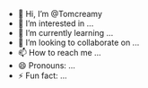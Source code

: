 - 👋 Hi, I’m @Tomcreamy
- 👀 I’m interested in ...
- 🌱 I’m currently learning ...
- 💞️ I’m looking to collaborate on ...
- 📫 How to reach me ...
- 😄 Pronouns: ...
- ⚡ Fun fact: ...

<!---
Tomcreamy/Tomcreamy is a ✨ special ✨ repository because its `README.md` (this file) appears on your GitHub profile.
You can click the Preview link to take a look at your changes.
--->
